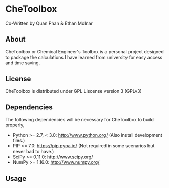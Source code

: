 # CheToolbox
Co-Written by Quan Phan & Ethan Molnar
## About
CheToolbox or Chemical Engineer's Toolbox is a personal project designed to package the calculations I have learned from university for easy access and time saving.
## License
CheToolbox is distributed under GPL Liscense version 3 (GPLv3)
## Dependencies
The following dependencies will be necessary for CheToolbox to build properly,
- Python >= 2.7, < 3.0: http://www.python.org/ (Also install development files.)
- PIP >= 7.0: https://pip.pypa.io/ (Not required in some scenarios but never bad to have.)
- SciPy >= 0.11.0: http://www.scipy.org/
- NumPy >= 1.16.0: http://www.numpy.org/
## Usage
